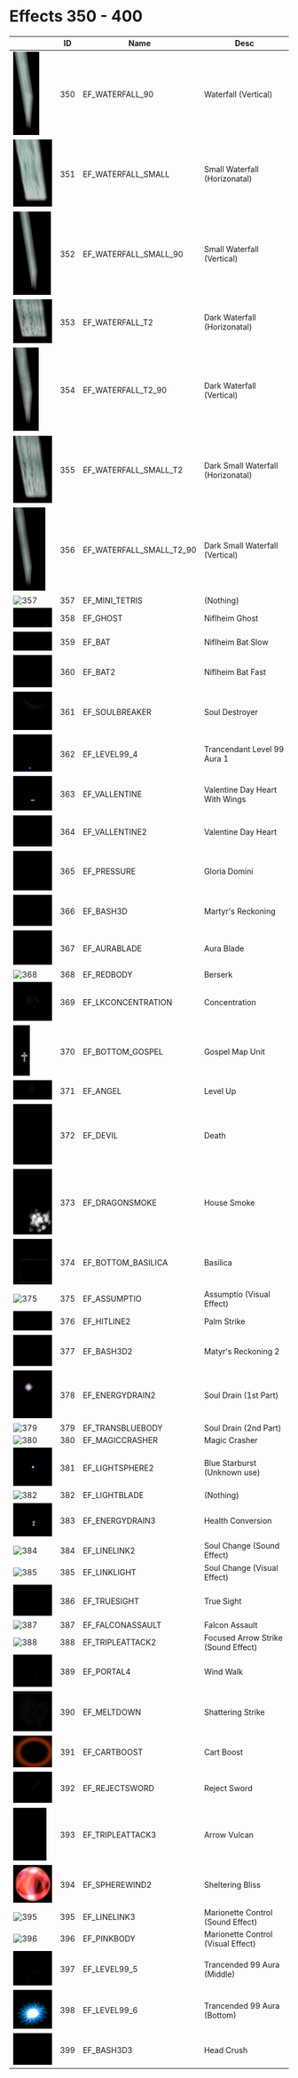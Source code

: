 # Effects 350 - 400

|    | ID | Name | Desc |
|----|----|------|------|
| ![350](350.gif) | 350 | EF_WATERFALL_90 | Waterfall (Vertical) |
| ![351](351.gif) | 351 | EF_WATERFALL_SMALL | Small Waterfall (Horizonatal) |
| ![352](352.gif) | 352 | EF_WATERFALL_SMALL_90 | Small Waterfall (Vertical) |
| ![353](353.gif) | 353 | EF_WATERFALL_T2 | Dark Waterfall (Horizonatal) |
| ![354](354.gif) | 354 | EF_WATERFALL_T2_90 | Dark Waterfall (Vertical) |
| ![355](355.gif) | 355 | EF_WATERFALL_SMALL_T2 | Dark Small Waterfall (Horizonatal) |
| ![356](356.gif) | 356 | EF_WATERFALL_SMALL_T2_90 | Dark Small Waterfall (Vertical) |
| ![357](357.gif) | 357 | EF_MINI_TETRIS | (Nothing) |
| ![358](358.gif) | 358 | EF_GHOST | Niflheim Ghost |
| ![359](359.gif) | 359 | EF_BAT | Niflheim Bat Slow |
| ![360](360.gif) | 360 | EF_BAT2 | Niflheim Bat Fast |
| ![361](361.gif) | 361 | EF_SOULBREAKER | Soul Destroyer |
| ![362](362.gif) | 362 | EF_LEVEL99_4 | Trancendant Level 99 Aura 1 |
| ![363](363.gif) | 363 | EF_VALLENTINE | Valentine Day Heart With Wings |
| ![364](364.gif) | 364 | EF_VALLENTINE2 | Valentine Day Heart |
| ![365](365.gif) | 365 | EF_PRESSURE | Gloria Domini |
| ![366](366.gif) | 366 | EF_BASH3D | Martyr's Reckoning |
| ![367](367.gif) | 367 | EF_AURABLADE | Aura Blade |
| ![368](368.gif) | 368 | EF_REDBODY | Berserk |
| ![369](369.gif) | 369 | EF_LKCONCENTRATION | Concentration |
| ![370](370.gif) | 370 | EF_BOTTOM_GOSPEL | Gospel Map Unit |
| ![371](371.gif) | 371 | EF_ANGEL | Level Up |
| ![372](372.gif) | 372 | EF_DEVIL | Death |
| ![373](373.gif) | 373 | EF_DRAGONSMOKE | House Smoke |
| ![374](374.gif) | 374 | EF_BOTTOM_BASILICA | Basilica |
| ![375](375.gif) | 375 | EF_ASSUMPTIO | Assumptio (Visual Effect) |
| ![376](376.gif) | 376 | EF_HITLINE2 | Palm Strike |
| ![377](377.gif) | 377 | EF_BASH3D2 | Matyr's Reckoning 2 |
| ![378](378.gif) | 378 | EF_ENERGYDRAIN2 | Soul Drain (1st Part) |
| ![379](379.gif) | 379 | EF_TRANSBLUEBODY | Soul Drain (2nd Part) |
| ![380](380.gif) | 380 | EF_MAGICCRASHER | Magic Crasher |
| ![381](381.gif) | 381 | EF_LIGHTSPHERE2 | Blue Starburst (Unknown use) |
| ![382](382.gif) | 382 | EF_LIGHTBLADE | (Nothing) |
| ![383](383.gif) | 383 | EF_ENERGYDRAIN3 | Health Conversion |
| ![384](384.gif) | 384 | EF_LINELINK2 | Soul Change (Sound Effect) |
| ![385](385.gif) | 385 | EF_LINKLIGHT | Soul Change (Visual Effect) |
| ![386](386.gif) | 386 | EF_TRUESIGHT | True Sight |
| ![387](387.gif) | 387 | EF_FALCONASSAULT | Falcon Assault |
| ![388](388.gif) | 388 | EF_TRIPLEATTACK2 | Focused Arrow Strike (Sound Effect) |
| ![389](389.gif) | 389 | EF_PORTAL4 | Wind Walk |
| ![390](390.gif) | 390 | EF_MELTDOWN | Shattering Strike |
| ![391](391.gif) | 391 | EF_CARTBOOST | Cart Boost |
| ![392](392.gif) | 392 | EF_REJECTSWORD | Reject Sword |
| ![393](393.gif) | 393 | EF_TRIPLEATTACK3 | Arrow Vulcan |
| ![394](394.gif) | 394 | EF_SPHEREWIND2 | Sheltering Bliss |
| ![395](395.gif) | 395 | EF_LINELINK3 | Marionette Control (Sound Effect) |
| ![396](396.gif) | 396 | EF_PINKBODY | Marionette Control (Visual Effect) |
| ![397](397.gif) | 397 | EF_LEVEL99_5 | Trancended 99 Aura (Middle) |
| ![398](398.gif) | 398 | EF_LEVEL99_6 | Trancended 99 Aura (Bottom) |
| ![399](399.gif) | 399 | EF_BASH3D3 | Head Crush |
